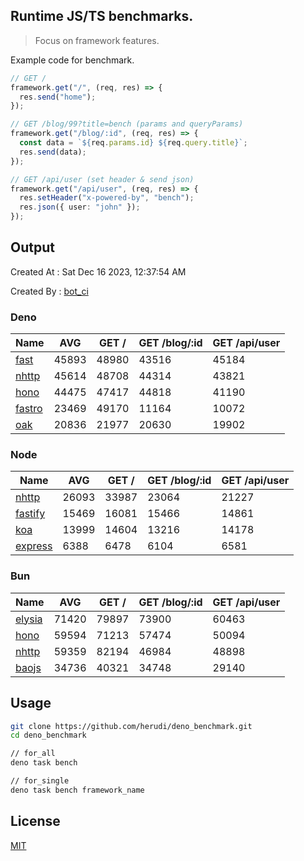 ## Runtime JS/TS benchmarks.

> Focus on framework features.

Example code for benchmark.
```ts
// GET /
framework.get("/", (req, res) => {
  res.send("home");
});

// GET /blog/99?title=bench (params and queryParams)
framework.get("/blog/:id", (req, res) => {
  const data = `${req.params.id} ${req.query.title}`;
  res.send(data);
});

// GET /api/user (set header & send json)
framework.get("/api/user", (req, res) => {
  res.setHeader("x-powered-by", "bench");
  res.json({ user: "john" });
});
```

## Output
Created At : Sat Dec 16 2023, 12:37:54 AM

Created By : [bot_ci](https://github.com/herudi/deno_benchmarks/commits?author=github-actions%5Bbot%5D)


### Deno
|Name|AVG|GET /|GET /blog/:id|GET /api/user|
|----|----|----|----|----|
|[fast](https://github.com/danteissaias/fast)|45893|48980|43516|45184|
|[nhttp](https://github.com/nhttp/nhttp)|45614|48708|44314|43821|
|[hono](https://github.com/honojs/hono)|44475|47417|44818|41190|
|[fastro](https://github.com/fastrodev/fastro)|23469|49170|11164|10072|
|[oak](https://github.com/oakserver/oak)|20836|21977|20630|19902|
  


### Node
|Name|AVG|GET /|GET /blog/:id|GET /api/user|
|----|----|----|----|----|
|[nhttp](https://github.com/nhttp/nhttp)|26093|33987|23064|21227|
|[fastify](https://github.com/fastify/fastify)|15469|16081|15466|14861|
|[koa](https://github.com/koajs/koa)|13999|14604|13216|14178|
|[express](https://github.com/expressjs/express)|6388|6478|6104|6581|
  


### Bun
|Name|AVG|GET /|GET /blog/:id|GET /api/user|
|----|----|----|----|----|
|[elysia](https://github.com/elysiajs/elysia)|71420|79897|73900|60463|
|[hono](https://github.com/honojs/hono)|59594|71213|57474|50094|
|[nhttp](https://github.com/nhttp/nhttp)|59359|82194|46984|48898|
|[baojs](https://github.com/mattreid1/baojs)|34736|40321|34748|29140|
  



## Usage

```bash
git clone https://github.com/herudi/deno_benchmark.git
cd deno_benchmark

// for_all
deno task bench

// for_single
deno task bench framework_name
```

## License

[MIT](LICENSE)

